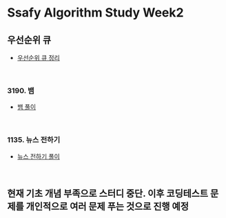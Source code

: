# Ssafy Algorithm Study Week2

## 우선순위 큐
- [우선순위 큐 정리](https://github.com/InJun2/TIL/blob/main/CS-topic/Algorithm/priority-queue.md)

<br>

### 3190. 뱀
- [뱀 풀이](https://github.com/InJun2/TIL/blob/main/Coding-Test/Baekjoon/Stack-Queue/뱀.java)

<br>

### 1135. 뉴스 전하기
- [뉴스 전하기 풀이]()

<br>

## 현재 기초 개념 부족으로 스터디 중단. 이후 코딩테스트 문제를 개인적으로 여러 문제 푸는 것으로 진행 예정